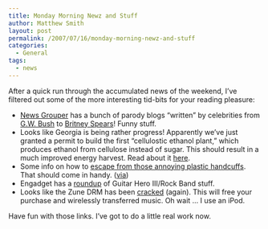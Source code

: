 ```yaml
---
title: Monday Morning Newz and Stuff
author: Matthew Smith
layout: post
permalink: /2007/07/16/monday-morning-newz-and-stuff
categories:
  - General
tags:
  - news
---
```

After a quick run through the accumulated news of the weekend, I&#8217;ve filtered out some of the more interesting tid-bits for your reading pleasure:

*   [News Grouper][1] has a bunch of parody blogs &#8220;written&#8221; by celebrities from [G.W. Bush][2] to [Britney Spears][3]! Funny stuff.
*   Looks like Georgia is being rather progress! Apparently we&#8217;ve just granted a permit to build the first &#8220;cellulostic ethanol plant,&#8221; which produces ethanol from cellulose instead of sugar. This should result in a much improved energy harvest. Read about it [here][4].
*   Some info on how to [escape from those annoying plastic handcuffs][5]. That should come in handy. ([via][6])
*   Engadget has a [roundup][7] of Guitar Hero III/Rock Band stuff.
*   Looks like the Zune DRM has been [cracked][8] (again). This will free your purchase and wirelessly transferred music. Oh wait &#8230; I use an iPod.

Have fun with those links. I&#8217;ve got to do a little real work now.

 [1]: http://www.newsgroper.com/
 [2]: http://www.newsgroper.com/george-w-bush/
 [3]: http://www.newsgroper.com/britney-spears/
 [4]: http://www.ecogeek.org/content/view/798/
 [5]: http://www.metacafe.com/watch/545672/unlock_plastic_handcuffs_police_style/
 [6]: http://www.boingboing.net/2007/07/15/howto_free_yourself_.html
 [7]: http://www.engadget.com/2007/07/14/guitar-hero-iii-rock-band-guitar-gaming-round-up/
 [8]: http://forum.doom9.org/showthread.php?t=127943